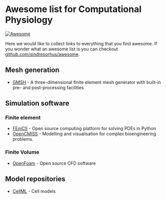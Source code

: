 # Awesome list for Computational Physiology

[![Awesome](https://awesome.re/badge.svg)](https://awesome.re)

Here we would like to collect links to everything that you find awesome. If you wonder what an awesome list is you can checkout [github.com/sindresorhus/awesome](https://github.com/sindresorhus/awesome).

## Mesh generation

- [GMSH](http://gmsh.info) - A three-dimensional finite element mesh generator with built-in pre- and post-processing facilities


## Simulation software

### Finite element

- [FEniCS](https://fenicsproject.org) - Open source computing platform for solving PDEs in Python
- [OpenCMISS](http://opencmiss.org) - Modelling and visualisation for complex bioengineering problems.

### Finite Volume

- [OpenFoam](https://www.openfoam.com) - Open source CFD software


## Model repositories

- [CellML](https://models.cellml.org/cellml) - Cell models 


